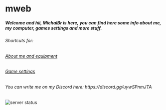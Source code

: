 # mweb
<h5>Welcome and hii, MichalBr is here, you can find here some info about me, my computer, games settings and more stuff.</h5>
<h6>Shortcuts for:</h6>
<h6><a href="https://github.com/TheMichalBr/mweb/blob/main/about_me_and_equipment.md">About me and equipment</a></h6>
<h6><a href="https://github.com/TheMichalBr/mweb/blob/main/game_settings.md">Game settings</a></h6>


<h6>You can write me on my Discord here: https://discord.gg/uywSPnmJTA</h6>


<img src="https://query.hicoria.com/query.php?user=mcx_383369" alt="server status">
